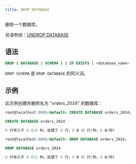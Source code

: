 ```yaml
---
title: DROP DATABASE
---
```


删除一个数据库。

另请参阅：[UNDROP DATABASE](undrop-database.md)

## 语法

```sql
DROP { DATABASE | SCHEMA } [ IF EXISTS ] <database_name>
```

`DROP SCHEMA` 是 `DROP DATABASE` 的同义词。

## 示例

此示例创建并删除名为 "orders_2024" 的数据库：

```sql
root@localhost:8000/default> CREATE DATABASE orders_2024;

CREATE DATABASE orders_2024

0 行写入于 0.014 秒。处理了 0 行，0 B（0 行/秒，0 B/秒）

root@localhost:8000/default> DROP DATABASE orders_2024;

DROP DATABASE orders_2024

0 行写入于 0.012 秒。处理了 0 行，0 B（0 行/秒，0 B/秒）
```
